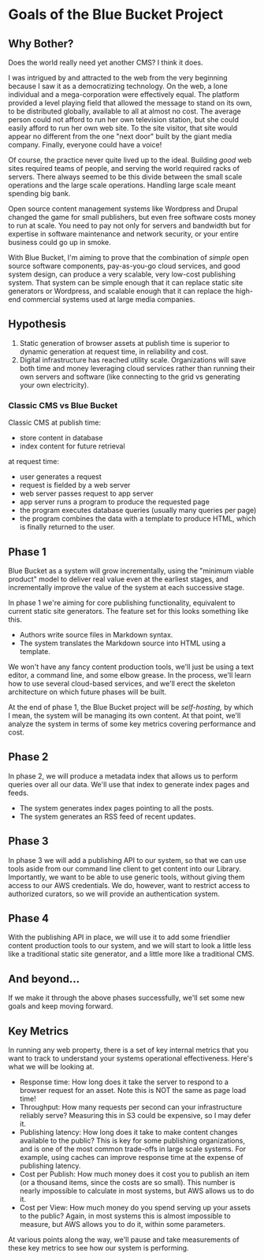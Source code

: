 # Goals of the Blue Bucket Project

## Why Bother?

Does the world really need yet another CMS? I think it does.

I was intrigued by and attracted to the web from the very beginning because I
saw it as a democratizing technology. On the web, a lone individual and a
mega-corporation were effectively equal. The platform provided a level playing
field that allowed the message to stand on its own, to be distributed globally,
available to all at almost no cost. The average person could not afford to run
her own television station, but she could easily afford to run her own web site.
To the site visitor, that site would appear no different from the one "next
door" built by the giant media company. Finally, everyone could have a voice!

Of course, the practice never quite lived up to the ideal. Building *good* web
sites required teams of people, and serving the world required racks of servers.
There always seemed to be this divide between the small scale operations and the
large scale operations. Handling large scale meant spending big bank.

Open source content management systems like Wordpress and Drupal changed the
game for small publishers, but even free software costs money to run at scale.
You need to pay not only for servers and bandwidth but for expertise in software
maintenance and network security, or your entire business could go up in smoke.

With Blue Bucket, I'm aiming to prove that the combination of *simple* open
source software components, pay-as-you-go cloud services, and good system
design, can produce a very scalable, very low-cost publishing system. That
system can be simple enough that it can replace static site generators or
Wordpress, and scalable enough that it can replace the high-end commercial
systems used at large media companies.

## Hypothesis

1. Static generation of browser assets at publish time is superior to dynamic
   generation at request time, in reliability and cost.
2. Digital infrastructure has reached utility scale. Organizations will save
   both time and money leveraging cloud services rather than running their own
   servers and software (like connecting to the grid vs generating your own
   electricity).

### Classic CMS vs Blue Bucket

Classic CMS at publish time:
* store content in database
* index content for future retrieval

at request time:
* user generates a request
* request is fielded by a web server
* web server passes request to app server
* app server runs a program to produce the requested page
* the program executes database queries (usually many queries per page)
* the program combines the data with a template to produce HTML, which is
  finally returned to the user.


## Phase 1

Blue Bucket as a system will grow incrementally, using the "minimum viable
product" model to deliver real value even at the earliest stages, and
incrementally improve the value of the system at each successive stage.

In phase 1 we're aiming for core publishing functionality, equivalent to current
static site generators. The feature set for this looks something like this.

* Authors write source files in Markdown syntax.
* The system translates the Markdown source into HTML using a template.

We won't have any fancy content production tools, we'll just be using a text
editor, a command line, and some elbow grease. In the process, we'll learn how
to use several cloud-based services, and we'll erect the skeleton architecture
on which future phases will be built.

At the end of phase 1, the Blue Bucket project will be *self-hosting,* by which
I mean, the system will be managing its own content. At that point, we'll
analyze the system in terms of some key metrics covering performance and cost.

## Phase 2

In phase 2, we will produce a metadata index that allows us to perform queries
over all our data. We'll use that index to generate index pages and feeds.

* The system generates index pages pointing to all the posts.
* The system generates an RSS feed of recent updates.

## Phase 3

In phase 3 we will add a publishing API to our system, so that we can use tools
aside from our command line client to get content into our Library. Importantly,
we want to be able to use generic tools, without giving them access to our AWS
credentials. We do, however, want to restrict access to authorized curators, so
we will provide an authentication system.

## Phase 4

With the publishing API in place, we will use it to add some friendlier content
production tools to our system, and we will start to look a little less like a
traditional static site generator, and a little more like a traditional CMS.

## And beyond...

If we make it through the above phases successfully, we'll set some new goals
and keep moving forward.

## Key Metrics

In running any web property, there is a set of key internal metrics that you
want to track to understand your systems operational effectiveness. Here's what
we will be looking at.

* Response time: How long does it take the server to respond to a browser
  request for an asset. Note this is NOT the same as page load time!
* Throughput: How many requests per second can your infrastructure reliably
  serve? Measuring this in S3 could be expensive, so I may defer it.
* Publishing latency: How long does it take to make content changes available to
  the public? This is key for some publishing organizations, and is one of the
  most common trade-offs in large scale systems. For example, using caches can
  improve response time at the expense of publishing latency.
* Cost per Publish: How much money does it cost you to publish an item (or a
  thousand items, since the costs are so small). This number is nearly impossible 
  to calculate in most systems, but AWS allows us to do it.
* Cost per View: How much money do you spend serving up your assets to the
  public? Again, in most systems this is almost impossible to measure, but AWS
  allows you to do it, within some parameters.

At various points along the way, we'll pause and take measurements of these key
metrics to see how our system is performing.

